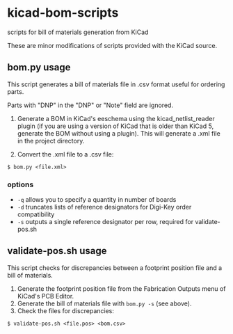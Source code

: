 # kicad-bom-scripts
scripts for bill of materials generation from KiCad

These are minor modifications of scripts provided with the KiCad source.

## bom.py usage

This script generates a bill of materials file in .csv format useful for ordering parts.

Parts with "DNP" in the "DNP" or "Note" field are ignored.

1) Generate a BOM in KiCad's eeschema using the kicad_netlist_reader plugin (if you are using a version of KiCad that is older than KiCad 5, generate the BOM without using a plugin). This will generate a .xml file in the project directory.

2) Convert the .xml file to a .csv file:

```
$ bom.py <file.xml>
```

### options

* `-q` allows you to specify a quantity in number of boards
* `-d` truncates lists of reference designators for Digi-Key order compatibility
* `-s` outputs a single reference designator per row, required for validate-pos.sh

## validate-pos.sh usage

This script checks for discrepancies between a footprint position file and a bill of materials.

1) Generate the footprint position file from the Fabrication Outputs menu of KiCad's PCB Editor.
2) Generate the bill of materials file with `bom.py -s` (see above).
3) Check the files for discrepancies:

```
$ validate-pos.sh <file.pos> <bom.csv>
```
